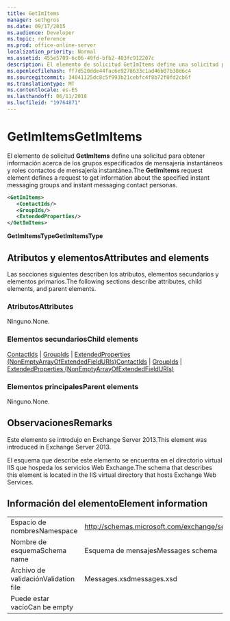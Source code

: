 ```yaml
---
title: GetImItems
manager: sethgros
ms.date: 09/17/2015
ms.audience: Developer
ms.topic: reference
ms.prod: office-online-server
localization_priority: Normal
ms.assetid: 455e5709-6c06-49fd-bfb2-403fc912287c
description: El elemento de solicitud GetImItems define una solicitud para obtener información acerca de los grupos especificados de mensajería instantáneos y roles contactos de mensajería instantánea.
ms.openlocfilehash: ff7d520dde44fac6e9278633c1ad46b07b38d6c4
ms.sourcegitcommit: 34041125dc8c5f993b21cebfc4f8b72f0fd2cb6f
ms.translationtype: MT
ms.contentlocale: es-ES
ms.lasthandoff: 06/11/2018
ms.locfileid: "19764871"
---
```

# <a name="getimitems"></a><span data-ttu-id="ace36-103">GetImItems</span><span class="sxs-lookup"><span data-stu-id="ace36-103">GetImItems</span></span>

<span data-ttu-id="ace36-104">El elemento de solicitud **GetImItems** define una solicitud para obtener información acerca de los grupos especificados de mensajería instantáneos y roles contactos de mensajería instantánea.</span><span class="sxs-lookup"><span data-stu-id="ace36-104">The **GetImItems** request element defines a request to get information about the specified instant messaging groups and instant messaging contact personas.</span></span> 
  
```XML
<GetImItems>
   <ContactIds/>
   <GroupIds/>
   <ExtendedProperties/>
</GetImItems>
```

 <span data-ttu-id="ace36-105">**GetImItemsType**</span><span class="sxs-lookup"><span data-stu-id="ace36-105">**GetImItemsType**</span></span>
## <a name="attributes-and-elements"></a><span data-ttu-id="ace36-106">Atributos y elementos</span><span class="sxs-lookup"><span data-stu-id="ace36-106">Attributes and elements</span></span>

<span data-ttu-id="ace36-107">Las secciones siguientes describen los atributos, elementos secundarios y elementos primarios.</span><span class="sxs-lookup"><span data-stu-id="ace36-107">The following sections describe attributes, child elements, and parent elements.</span></span>
  
### <a name="attributes"></a><span data-ttu-id="ace36-108">Atributos</span><span class="sxs-lookup"><span data-stu-id="ace36-108">Attributes</span></span>

<span data-ttu-id="ace36-109">Ninguno.</span><span class="sxs-lookup"><span data-stu-id="ace36-109">None.</span></span>
  
### <a name="child-elements"></a><span data-ttu-id="ace36-110">Elementos secundarios</span><span class="sxs-lookup"><span data-stu-id="ace36-110">Child elements</span></span>

<span data-ttu-id="ace36-111">[ContactIds](contactids.md) | [GroupIds](groupids.md) | [ExtendedProperties (NonEmptyArrayOfExtendedFieldURIs)](extendedproperties-nonemptyarrayofextendedfielduris.md)</span><span class="sxs-lookup"><span data-stu-id="ace36-111">[ContactIds](contactids.md) | [GroupIds](groupids.md) | [ExtendedProperties (NonEmptyArrayOfExtendedFieldURIs)](extendedproperties-nonemptyarrayofextendedfielduris.md)</span></span>
  
### <a name="parent-elements"></a><span data-ttu-id="ace36-112">Elementos principales</span><span class="sxs-lookup"><span data-stu-id="ace36-112">Parent elements</span></span>

<span data-ttu-id="ace36-113">Ninguno.</span><span class="sxs-lookup"><span data-stu-id="ace36-113">None.</span></span>
  
## <a name="remarks"></a><span data-ttu-id="ace36-114">Observaciones</span><span class="sxs-lookup"><span data-stu-id="ace36-114">Remarks</span></span>

<span data-ttu-id="ace36-115">Este elemento se introdujo en Exchange Server 2013.</span><span class="sxs-lookup"><span data-stu-id="ace36-115">This element was introduced in Exchange Server 2013.</span></span>
  
<span data-ttu-id="ace36-116">El esquema que describe este elemento se encuentra en el directorio virtual IIS que hospeda los servicios Web Exchange.</span><span class="sxs-lookup"><span data-stu-id="ace36-116">The schema that describes this element is located in the IIS virtual directory that hosts Exchange Web Services.</span></span>
  
## <a name="element-information"></a><span data-ttu-id="ace36-117">Información del elemento</span><span class="sxs-lookup"><span data-stu-id="ace36-117">Element information</span></span>

|||
|:-----|:-----|
|<span data-ttu-id="ace36-118">Espacio de nombres</span><span class="sxs-lookup"><span data-stu-id="ace36-118">Namespace</span></span>  <br/> |http://schemas.microsoft.com/exchange/services/2006/messages  <br/> |
|<span data-ttu-id="ace36-119">Nombre de esquema</span><span class="sxs-lookup"><span data-stu-id="ace36-119">Schema name</span></span>  <br/> |<span data-ttu-id="ace36-120">Esquema de mensajes</span><span class="sxs-lookup"><span data-stu-id="ace36-120">Messages schema</span></span>  <br/> |
|<span data-ttu-id="ace36-121">Archivo de validación</span><span class="sxs-lookup"><span data-stu-id="ace36-121">Validation file</span></span>  <br/> |<span data-ttu-id="ace36-122">Messages.xsd</span><span class="sxs-lookup"><span data-stu-id="ace36-122">messages.xsd</span></span>  <br/> |
|<span data-ttu-id="ace36-123">Puede estar vacío</span><span class="sxs-lookup"><span data-stu-id="ace36-123">Can be empty</span></span>  <br/> ||
   

